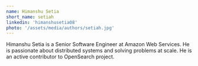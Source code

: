 ```yaml
---
name: Himanshu Setia
short_name: setiah
linkedin: 'himanshusetia08'
photo: '/assets/media/authors/setiah.jpg'
---
```

Himanshu Setia is a Senior Software Engineer at Amazon Web Services. He is passionate about distributed systems and solving problems at scale. He is an active contributor to OpenSearch project.
